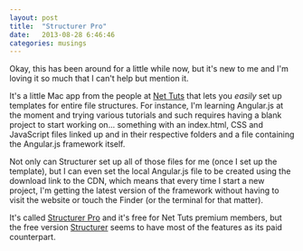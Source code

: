```yaml
---
layout: post
title:  "Structurer Pro"
date:   2013-08-28 6:46:46
categories: musings
---
```


Okay, this has been around for a little while now, but it's new to me and I'm
loving it so much that I can't help but mention it.

It's a little Mac app from the people at [Net Tuts](http://net.tutsplus.com/)
that lets you *easily* set up templates for entire file structures. For
instance, I'm learning Angular.js at the moment and trying various tutorials
and such requires having a blank project to start working on... something with
an index.html, CSS and JavaScript files linked up and in their respective
folders and a file containing the Angular.js framework itself.

Not only can Structurer set up all of those files for me (once I set up the
template), but I can even set the local Angular.js file to be created using the
download link to the CDN, which means that every time I start a new project,
I'm getting the latest version of the framework without having to visit the
website or touch the Finder (or the terminal for that matter).

It's called [Structurer Pro](http://net.tutsplus.com/articles/news/structurer-pro-for-premium-members/) and it's free for Net Tuts premium members, but the
free version [Structurer](http://net.tutsplus.com/freebies/others/free-mac-utility-app-structurer/) seems to have most of the features as its paid
counterpart.
